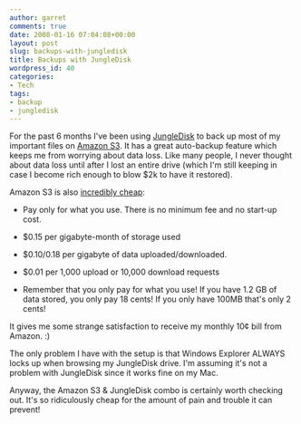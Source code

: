 ```yaml
---
author: garret
comments: true
date: 2008-01-16 07:04:08+00:00
layout: post
slug: backups-with-jungledisk
title: Backups with JungleDisk
wordpress_id: 40
categories:
- Tech
tags:
- backup
- jungledisk
---
```


For the past 6 months I've been using [JungleDisk](http://www.jungledisk.com/) to back up most of my important files on [Amazon S3](http://www.amazon.com/gp/browse.html?node=16427261). It has a great auto-backup feature which keeps me from worrying about data loss. Like many people, I never thought about data loss until after I lost an entire drive (which I'm still keeping in case I become rich enough to blow $2k to have it restored).

Amazon S3 is also [incredibly cheap](http://www.jungledisk.com/pricing.shtml):



	
  * Pay only for what you use. There is no minimum fee and no start-up cost.

	
  * $0.15 per gigabyte-month of storage used

	
  * $0.10/0.18 per gigabyte of data uploaded/downloaded.

	
  * $0.01 per 1,000 upload or 10,000 download requests

	
  * Remember that you only pay for what you use! If you have 1.2 GB of data stored, you only pay 18 cents! If you only have 100MB that's only 2 cents! 



It gives me some strange satisfaction to receive my monthly 10¢ bill from Amazon. :)

The only problem I have with the setup is that Windows Explorer ALWAYS locks up when browsing my JungleDisk drive. I'm assuming it's not a problem with JungleDisk since it works fine on my Mac. 

Anyway, the Amazon S3 & JungleDisk combo is certainly worth checking out. It's so ridiculously cheap for the amount of pain and trouble it can prevent!
